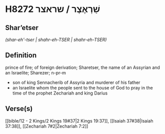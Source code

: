 # H8272 שַׁרְאֶצֶר / שראצר

## Sharʼetser

_(shar-eh'-tser | shahr-eh-TSER | shahr-eh-TSER)_

## Definition

prince of fire; of foreign derivation; Sharetser, the name of an Assyrian and an Israelite; Sharezer; n-pr-m

- son of king Sennacherib of Assyria and murderer of his father
- an Israelite whom the people sent to the house of God to pray in the time of the prophet Zechariah and king Darius

## Verse(s)

[[bible/12 - 2 Kings/2 Kings 19#37|2 Kings 19:37]], [[Isaiah 37#38|Isaiah 37:38]], [[Zechariah 7#2|Zechariah 7:2]]